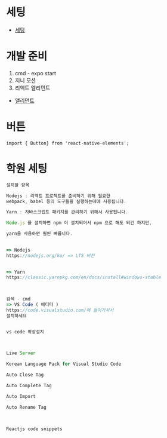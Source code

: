 # 세팅
* [세팅](https://github.com/ha-jae-geun/jaegeunha/blob/master/Setting/Expo/README.md)

# 개발 준비
1. cmd - expo start
2. 지니 모션
3. 리액트 엘리먼트
  * [앨리먼트](https://react-native-elements.github.io/react-native-elements/docs/avatar.html)

# 버튼
```react
import { Button} from 'react-native-elements';
```

# 학원 세팅
```javascript
설치할 항목

Nodejs : 리액트 프로젝트를 준비하기 위해 필요한 
webpack, babel 등의 도구들을 실행하는데에 사용됩니다.

Yarn : 자바스크립트 패키지를 관리하기 위해서 사용됩니다.

Node.js 를 설치하면 npm 이 설치되어서 npm 으로 해도 되긴 하지만,

yarn을 사용하면 훨씬 빠릅니다.

​
=> Nodejs
https://nodejs.org/ko/ => LTS 버전

​
=> Yarn
https://classic.yarnpkg.com/en/docs/install#windows-stable

​

검색 - cmd
=> VS Code ( 에디터 )
https://code.visualstudio.com/에 들어가셔서 
설치하세요


vs code 확장설치

​

Live Server

Korean Language Pack for Visual Studio Code

Auto Close Tag

Auto Complete Tag

Auto Import 

Auto Rename Tag

​

Reactjs code snippets



```
